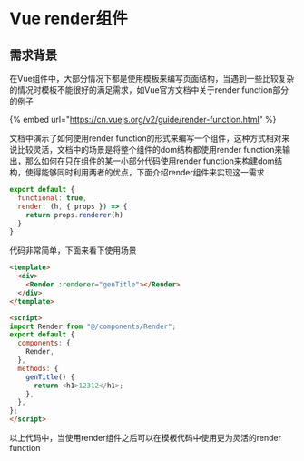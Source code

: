 # Vue render组件

## 需求背景

在Vue组件中，大部分情况下都是使用模板来编写页面结构，当遇到一些比较复杂的情况时模板不能很好的满足需求，如Vue官方文档中关于render function部分的例子

{% embed url="https://cn.vuejs.org/v2/guide/render-function.html" %}

文档中演示了如何使用render function的形式来编写一个组件，这种方式相对来说比较灵活，文档中的场景是将整个组件的dom结构都使用render function来输出，那么如何在只在组件的某一小部分代码使用render function来构建dom结构，使得能够同时利用两者的优点，下面介绍render组件来实现这一需求

```javascript
export default {
  functional: true,
  render: (h, { props }) => {
    return props.renderer(h)
  }
}
```

代码非常简单，下面来看下使用场景

```html
<template>
  <div>
    <Render :renderer="genTitle"></Render>
  </div>
</template>

<script>
import Render from "@/components/Render";
export default {
  components: {
    Render,
  },
  methods: {
    genTitle() {
      return <h1>12312</h1>;
    },
  },
};
</script>

```

以上代码中，当使用render组件之后可以在模板代码中使用更为灵活的render function
